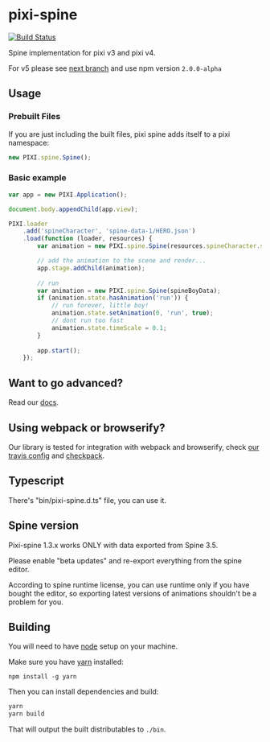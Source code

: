 # pixi-spine

[![Build Status](https://travis-ci.org/pixijs/pixi-spine.svg?branch=master)](https://travis-ci.org/pixijs/pixi-spine)

Spine implementation for pixi v3 and pixi v4.

For v5 please see [next branch](https://github.com/pixijs/pixi-spine/tree/next) and use npm version `2.0.0-alpha` 

## Usage

### Prebuilt Files

If you are just including the built files, pixi spine adds itself to a pixi namespace:

```js
new PIXI.spine.Spine();
```

### Basic example

```js
var app = new PIXI.Application();

document.body.appendChild(app.view);

PIXI.loader
    .add('spineCharacter', 'spine-data-1/HERO.json')
    .load(function (loader, resources) {
        var animation = new PIXI.spine.Spine(resources.spineCharacter.spineData);

        // add the animation to the scene and render...
        app.stage.addChild(animation);
        
        // run 
        var animation = new PIXI.spine.Spine(spineBoyData);
        if (animation.state.hasAnimation('run')) {
            // run forever, little boy!
            animation.state.setAnimation(0, 'run', true);
            // dont run too fast
            animation.state.timeScale = 0.1;
        }
        
        app.start();
    });
```

## Want to go advanced?

Read our [docs](examples/index.md).

## Using webpack or browserify?

Our library is tested for integration with webpack and browserify,
check [our travis config](.travis.yml) and [checkpack](http://github.com/cursedcoder/checkpack).

## Typescript

There's "bin/pixi-spine.d.ts" file, you can use it.

## Spine version

Pixi-spine 1.3.x works ONLY with data exported from Spine 3.5. 

Please enable "beta updates" and re-export everything from the spine editor.

According to spine runtime license, you can use runtime only if you have bought the editor, so exporting latest versions of animations shouldn't be a problem for you.

## Building

You will need to have [node][node] setup on your machine.

Make sure you have [yarn][yarn] installed:

    npm install -g yarn

Then you can install dependencies and build:

```bash
yarn
yarn build
```

That will output the built distributables to `./bin`.

[node]:             https://nodejs.org/
[typescript]:       https://www.typescriptlang.org/
[yarn]:             https://yarnpkg.com
